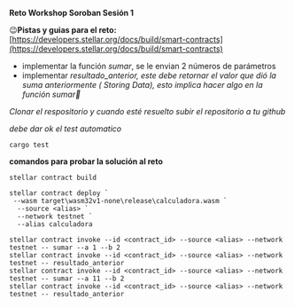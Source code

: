 **Reto Workshop Soroban Sesión 1**

😉**Pistas y guias para el reto:** [https://developers.stellar.org/docs/build/smart-contracts](https://developers.stellar.org/docs/build/smart-contracts)

*   implementar la función _sumar_, se le envian 2 números de parámetros
*   implementar _resultado\_anterior, este debe retornar el valor que dió la suma anteriormente ( Storing Data), esto implica hacer algo en la función sumar🤔_

_Clonar el respositorio y cuando esté resuelto subir el repositorio a tu github_

_debe dar ok el test automatico_

```plaintext
cargo test
```


**comandos para probar la solución al reto**
```plaintext
stellar contract build
```


```plaintext
stellar contract deploy `
 --wasm target\wasm32v1-none\release\calculadora.wasm `
  --source <alias> `
  --network testnet `
  --alias calculadora
```

```plaintext
stellar contract invoke --id <contract_id> --source <alias> --network testnet -- sumar --a 1 --b 2
stellar contract invoke --id <contract_id> --source <alias> --network testnet -- resultado_anterior 
stellar contract invoke --id <contract_id> --source <alias> --network testnet -- sumar --a 11 --b 2
stellar contract invoke --id <contract_id> --source <alias> --network testnet -- resultado_anterior
```

